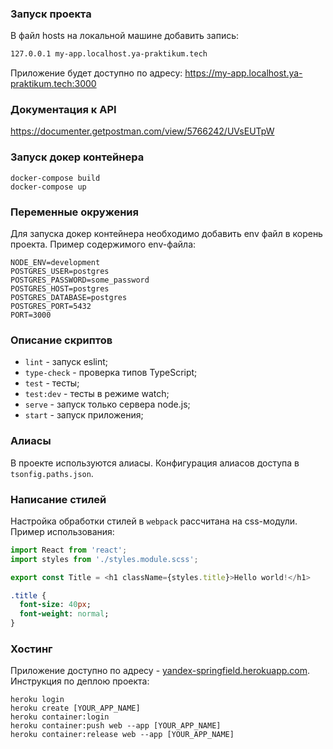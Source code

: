 ### Запуск проекта
В файл hosts на локальной машине добавить запись:
```bash
127.0.0.1 my-app.localhost.ya-praktikum.tech
```
Приложение будет доступно по адресу: https://my-app.localhost.ya-praktikum.tech:3000

### Документация к API
https://documenter.getpostman.com/view/5766242/UVsEUTpW

### Запуск докер контейнера
```
docker-compose build
docker-compose up
```

### Переменные окружения
Для запуска докер контейнера необходимо добавить env файл в корень проекта. Пример содержимого env-файла:
```
NODE_ENV=development
POSTGRES_USER=postgres
POSTGRES_PASSWORD=some_password
POSTGRES_HOST=postgres
POSTGRES_DATABASE=postgres
POSTGRES_PORT=5432
PORT=3000
```

### Описание скриптов
- `lint` - запуск eslint;
- `type-check` - проверка типов TypeScript;
- `test` - тесты;
- `test:dev` - тесты в режиме watch;
- `serve` - запуск только сервера node.js;
- `start` - запуск приложения;

### Алиасы
В проекте используются алиасы. Конфигурация алиасов доступа в `tsonfig.paths.json`.

### Написание стилей
Настройка обработки стилей в `webpack` рассчитана на css-модули. Пример использования:
```typescript jsx
import React from 'react';
import styles from './styles.module.scss';

export const Title = <h1 className={styles.title}>Hello world!</h1>

```
```sass
.title {
  font-size: 40px;
  font-weight: normal;
}
```

### Хостинг
Приложение доступно по адресу - [yandex-springfield.herokuapp.com](https://yandex-springfield.herokuapp.com/).
<br />
Инструкция по деплою проекта:
```shell
heroku login
heroku create [YOUR_APP_NAME]
heroku container:login
heroku container:push web --app [YOUR_APP_NAME]
heroku container:release web --app [YOUR_APP_NAME]
```